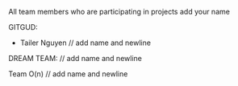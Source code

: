 All team members who are participating in projects add your name

GITGUD:
- Tailer Nguyen
// add name and newline



DREAM TEAM:
// add name and newline




Team O(n)
// add name and newline
